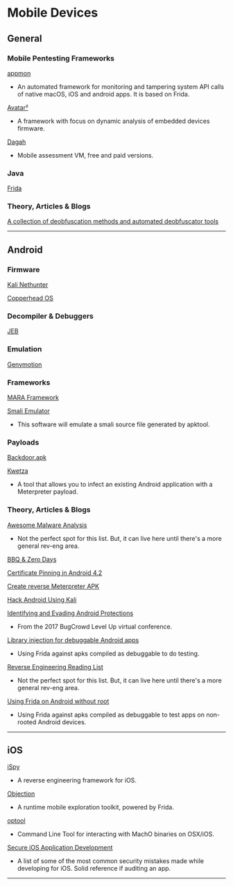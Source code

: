 # Mobile Devices

## General

### Mobile Pentesting Frameworks

[appmon](https://github.com/dpnishant/appmon)

- An automated framework for monitoring and tampering system API calls of native macOS, iOS and android apps. It is based on Frida.

[Avatar²](https://github.com/avatartwo/)

- A framework with focus on dynamic analysis of embedded devices firmware.

[Dagah](https://www.shevirah.com/dagah/)

- Mobile assessment VM, free and paid versions.

### Java

[Frida](https://www.frida.re/docs/android/)

### Theory, Articles & Blogs

[A collection of deobfuscation methods and automated deobfuscator tools](https://www.peerlyst.com/posts/deobfuscation-resources-for-various-types-of-files-and-obfuscation-methods-susan-parker)

---

## Android

### Firmware

[Kali Nethunter](https://www.offensive-security.com/kali-linux-nethunter-download/)

[Copperhead OS](https://copperhead.co/android/downloads)

### Decompiler & Debuggers

[JEB](https://www.pnfsoftware.com/jeb2/#android)

### Emulation

[Genymotion](https://www.genymotion.com/)

### Frameworks

[MARA Framework](https://github.com/xtiankisutsa/MARA_Framework)

[Smali Emulator](https://github.com/evilsocket/smali_emulator)

- This software will emulate a smali source file generated by apktool.

### Payloads

[Backdoor.apk](http://www.kitploit.com/2016/12/backdoor-apk-shell-script-that.html)

[Kwetza](https://github.com/sensepost/kwetza)

- A tool that allows you to infect an existing Android application with a Meterpreter payload.

### Theory, Articles & Blogs

[Awesome Malware Analysis](https://github.com/rshipp/awesome-malware-analysis)

- Not the perfect spot for this list. But, it can live here until there's a more general rev-eng area.

[BBQ & Zero Days](http://bbqand0days.com)

[Certificate Pinning in Android 4.2](http://nelenkov.blogspot.com/2012/12/certificate-pinning-in-android-42.html)

[Create reverse Meterpreter APK](https://null-byte.wonderhowto.com/forum/create-and-use-android-meterpreter-reverse-tcp-apk-with-msfvenom-0162921/)

[Hack Android Using Kali](https://null-byte.wonderhowto.com/how-to/hack-android-using-kali-updated-and-faq-0164704/)

[Identifying and Evading Android Protections](https://drive.google.com/file/d/0Bw5_EgjfkDvYd1J5dXF6T3pBZGs/view)

- From the 2017 BugCrowd Level Up virtual conference.

[Library injection for debuggable Android apps](https://koz.io/library-injection-for-debuggable-android-apps/)

- Using Frida against apks compiled as debuggable to do testing.

[Reverse Engineering Reading List](https://github.com/onethawt/reverseengineering-reading-list)

- Not the perfect spot for this list. But, it can live here until there's a more general rev-eng area.

[Using Frida on Android without root](https://koz.io/using-frida-on-android-without-root/)

- Using Frida against apks compiled as debuggable to test apps on non-rooted Android devices.

---

## iOS

[iSpy](https://github.com/BishopFox/iSpy)

- A reverse engineering framework for iOS.

[Objection](https://github.com/sensepost/objection)

- A runtime mobile exploration toolkit, powered by Frida.

[optool](https://github.com/alexzielenski/optool)

- Command Line Tool for interacting with MachO binaries on OSX/iOS.

[Secure iOS Application Development](https://github.com/felixgr/secure-ios-app-dev)

- A list of some of the most common security mistakes made while developing for iOS. Solid reference if auditing an app.

---
